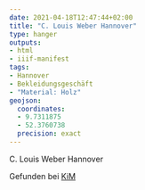 ```yaml
---
date: 2021-04-18T12:47:44+02:00
title: "C. Louis Weber Hannover"
type: hanger
outputs:
- html
- iiif-manifest
tags:
- Hannover
- Bekleidungsgeschäft
- "Material: Holz"
geojson:
  coordinates:
  - 9.7311875
  - 52.3760738
  precision: exact
---
```


C. Louis Weber Hannover

<div class="source">Gefunden bei <a href="https://www.neue-arbeit-brockensammlung.de/geschaefte/zweigstelle-kim/">KiM</a></div>
